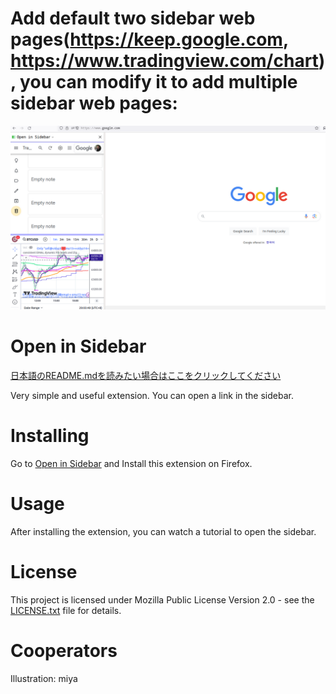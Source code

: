 # Add default two sidebar web pages(https://keep.google.com, https://www.tradingview.com/chart), you can modify it to add multiple sidebar web pages:
![screenshot](screenshot.png)

 
# Open in Sidebar
[日本語のREADME.mdを読みたい場合はここをクリックしてください](README_ja.md)

Very simple and useful extension. You can open a link in the sidebar.

# Installing
Go to [Open in Sidebar](https://addons.mozilla.org/en-US/firefox/addon/open_in_sidebar/) and Install this extension on Firefox.

# Usage
After installing the extension, you can watch a tutorial to open the sidebar.

# License
This project is licensed under Mozilla Public License Version 2.0 - see the [LICENSE.txt](LICENSE.txt) file for details.

# Cooperators
Illustration: miya
